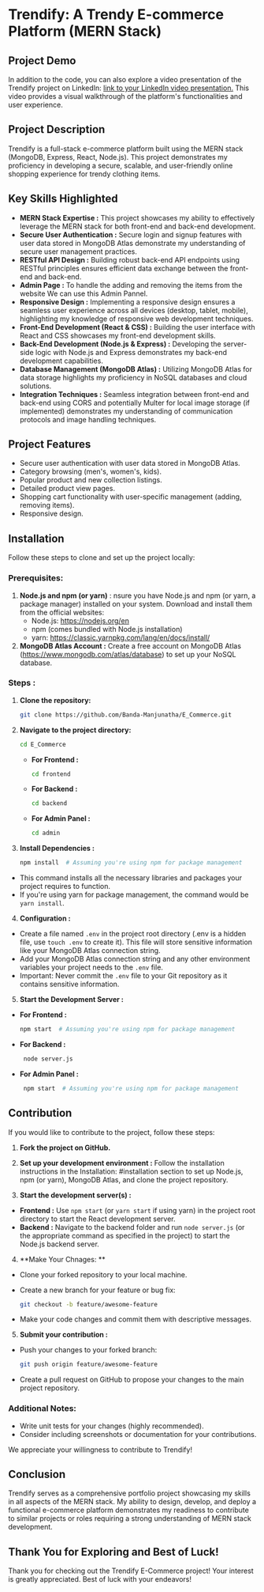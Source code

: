 # Trendify: A Trendy E-commerce Platform (MERN Stack)

## Project Demo

In addition to the code, you can also explore a video presentation of the Trendify project on LinkedIn: [link to your LinkedIn video presentation.](https://www.linkedin.com/feed/update/urn:li:activity:7173709674586787842/) This video provides a visual walkthrough of the platform's functionalities and user experience.

## Project Description

Trendify is a full-stack e-commerce platform built using the MERN stack (MongoDB, Express, React, Node.js). This project demonstrates my proficiency in developing a secure, scalable, and user-friendly online shopping experience for trendy clothing items.

## Key Skills Highlighted

- **MERN Stack Expertise :** This project showcases my ability to effectively leverage the MERN stack for both front-end and back-end development.
- **Secure User Authentication :** Secure login and signup features with user data stored in MongoDB Atlas demonstrate my understanding of secure user management practices.
- **RESTful API Design :** Building robust back-end API endpoints using RESTful principles ensures efficient data exchange between the front-end and back-end.
- **Admin Page :** To handle the adding and removing the items from the website We can use this Admin Pannel.
- **Responsive Design :**  Implementing a responsive design ensures a seamless user experience across all devices (desktop, tablet, mobile), highlighting my knowledge of responsive web development techniques.
- **Front-End Development (React & CSS) :** Building the user interface with React and CSS showcases my front-end development skills.
- **Back-End Development (Node.js & Express) :** Developing the server-side logic with Node.js and Express demonstrates my back-end development capabilities.
- **Database Management (MongoDB Atlas) :** Utilizing MongoDB Atlas for data storage highlights my proficiency in NoSQL databases and cloud solutions.
- **Integration Techniques :** Seamless integration between front-end and back-end using CORS and potentially Multer for local image storage (if implemented) demonstrates my understanding of communication protocols and image handling techniques.

## Project Features

- Secure user authentication with user data stored in MongoDB Atlas.
- Category browsing (men's, women's, kids).
- Popular product and new collection listings.
- Detailed product view pages.
- Shopping cart functionality with user-specific management (adding, removing items).
- Responsive design.

## Installation

Follow these steps to clone and set up the project locally:

### Prerequisites:

1. **Node.js and npm (or yarn)** : nsure you have Node.js and npm (or yarn, a package manager) installed on your system. Download and install them from the official websites:
   - Node.js: https://nodejs.org/en
   - npm (comes bundled with Node.js installation)
   - yarn: https://classic.yarnpkg.com/lang/en/docs/install/
2. **MongoDB Atlas Account :** Create a free account on MongoDB Atlas (https://www.mongodb.com/atlas/database) to set up your NoSQL database.

### Steps :

1. **Clone the repository:**

    ```bash
    git clone https://github.com/Banda-Manjunatha/E_Commerce.git
    ```
    
3. **Navigate to the project directory:**

    ```bash
    cd E_Commerce
    ```

     - **For Frontend :**
         ```bash
         cd frontend
         ```
     - **For Backend :**
         ```bash
         cd backend
         ```
     - **For Admin Panel :**
         ```bash
         cd admin
         ```
      
3. **Install Dependencies :**

     ```bash
    npm install  # Assuming you're using npm for package management
    ```
     
  - This command installs all the necessary libraries and packages your project requires to function.
  - If you're using yarn for package management, the command would be `yarn install`.

4. **Configuration :**

  - Create a file named `.env` in the project root directory (.env is a hidden file, use `touch .env` to create it). This file will store sensitive information like your MongoDB Atlas connection string.
  - Add your MongoDB Atlas connection string and any other environment variables your project needs to the `.env` file.
  - Important: Never commit the `.env` file to your Git repository as it contains sensitive information.

5. **Start the Development Server :**
  
  - **For Frontend :**
    
     ```bash
     npm start  # Assuming you're using npm for package management
    ```

  - **For Backend :**

    ```bash
     node server.js 
    ```

  - **For Admin Panel :**

    ```bash
     npm start  # Assuming you're using npm for package management
    ```
    
## Contribution

If you would like to contribute to the project, follow these steps:

1. **Fork the project on GitHub.**

2. **Set up your development environment :** Follow the installation instructions in the Installation: #installation section to set up Node.js, npm (or yarn), MongoDB Atlas, and clone the project repository.

3. **Start the development server(s) :** 

  - **Frontend :** Use `npm start` (or `yarn start` if using yarn) in the project root directory to start the React development server.
  - **Backend :** Navigate to the backend folder and run `node server.js` (or the appropriate command as specified in the project) to start the Node.js backend server.

4. **Make Your Chnages: **

  - Clone your forked repository to your local machine.
  - Create a new branch for your feature or bug fix:

    ```bash
    git checkout -b feature/awesome-feature
    ```
  - Make your code changes and commit them with descriptive messages.

5. **Submit your contribution :**

  - Push your changes to your forked branch:

    ```bash
    git push origin feature/awesome-feature
    ```
  - Create a pull request on GitHub to propose your changes to the main project repository.

### Additional Notes:

  - Write unit tests for your changes (highly recommended).
  - Consider including screenshots or documentation for your contributions.

We appreciate your willingness to contribute to Trendify!

## Conclusion

Trendify serves as a comprehensive portfolio project showcasing my skills in all aspects of the MERN stack. My ability to design, develop, and deploy a functional e-commerce platform demonstrates my readiness to contribute to similar projects or roles requiring a strong understanding of MERN stack development.

## Thank You for Exploring and Best of Luck!

Thank you for checking out the Trendify E-Commerce project! Your interest is greatly appreciated. Best of luck with your endeavors!

